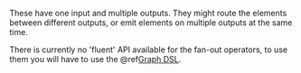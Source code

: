 These have one input and multiple outputs. They might route the elements between different outputs, or emit elements on
multiple outputs at the same time.

There is currently no 'fluent' API available for the fan-out operators, to use them you will have to use the @ref[Graph DSL](../stream-graphs.md#constructing-graphs).
